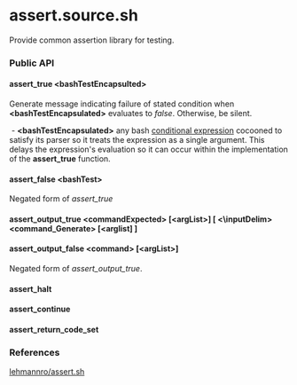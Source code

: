 # assert.source.sh
Provide common assertion library for testing.

### Public API

#### assert_true \<bashTestEncapsulted\>
Generate message indicating failure of stated condition when **\<bashTestEncapsulated\>** evaluates to *false*.  Otherwise, be silent.

  - **\<bashTestEncapsulated\>** any bash [conditional expression](https://www.gnu.org/software/bash/manual/html_node/Bash-Conditional-Expressions.html) cocooned to satisfy its parser so it treats the expression as a single argument.  This delays the expression's evaluation so it can occur within the implementation of the **assert_true** function. 





#### assert_false \<bashTest\>
Negated form of *assert_true*

#### assert_output_true \<commandExpected\> [\<argList\>] [ <\inputDelim\> \<command_Generate\> [<arglist] ]

#### assert_output_false \<command\> [\<argList\>]
Negated form of *assert_output_true*.

#### assert_halt

#### assert_continue

#### assert_return_code_set

### References

[lehmannro/assert.sh](https://github.com/lehmannro/assert.sh)
